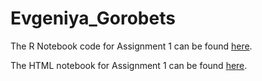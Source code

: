 # Evgeniya_Gorobets

The R Notebook code for Assignment 1 can be found [here](https://github.com/bcb420-2022/Evgeniya_Gorobets/blob/main/Assignment1/Assignment1.Rmd).

The HTML notebook for Assignment 1 can be found [here](https://github.com/bcb420-2022/Evgeniya_Gorobets/blob/main/Assignment1/Assignment1.html).
